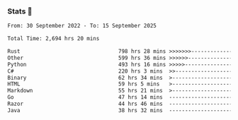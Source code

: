### Stats 👋
<!--START_SECTION:waka-->

```txt
From: 30 September 2022 - To: 15 September 2025

Total Time: 2,694 hrs 20 mins

Rust                               798 hrs 28 mins >>>>>>>------------------   29.64 %
Other                              599 hrs 36 mins >>>>>>-------------------   22.25 %
Python                             493 hrs 16 mins >>>>>--------------------   18.31 %
C#                                 220 hrs 3 mins  >>-----------------------   08.17 %
Binary                             62 hrs 34 mins  >------------------------   02.32 %
HTML                               59 hrs 5 mins   >------------------------   02.19 %
Markdown                           55 hrs 21 mins  >------------------------   02.05 %
Go                                 47 hrs 14 mins  -------------------------   01.75 %
Razor                              44 hrs 46 mins  -------------------------   01.66 %
Java                               38 hrs 32 mins  -------------------------   01.43 %
```

<!--END_SECTION:waka-->

<!--
**buhaytza2005/buhaytza2005** is a ✨ _special_ ✨ repository because its `README.md` (this file) appears on your GitHub profile.

Here are some ideas to get you started:

- 🔭 I’m currently working on ...
- 🌱 I’m currently learning ...
- 👯 I’m looking to collaborate on ...
- 🤔 I’m looking for help with ...
- 💬 Ask me about ...
- 📫 How to reach me: ...
- 😄 Pronouns: ...
- ⚡ Fun fact: ...
-->


